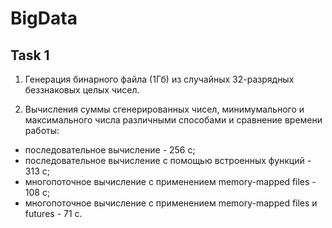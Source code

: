# BigData

## Task 1
1. Генерация бинарного файла (1Гб) из случайных 32-разрядных беззнаковых целых чисел.

2. Вычисления суммы сгенерированных чисел, минимумального и максимального числа различными способами и сравнение времени работы: 
* последовательное вычисление - 256 с;
* последовательное вычисление с помощью встроенных функций - 313 с;
* многопоточное вычисление с применением memory-mapped files - 108 с;
* многопоточное вычисление с применением memory-mapped files и futures - 71 с.
